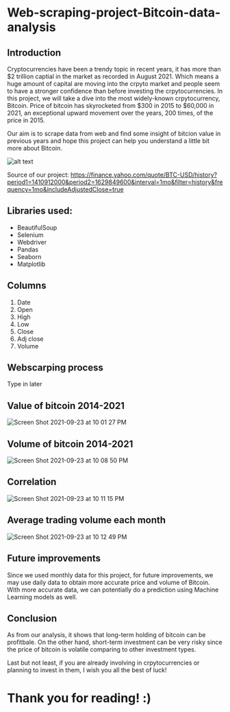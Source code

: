 # Web-scraping-project-Bitcoin-data-analysis

## Introduction
Cryptocurrencies have been a trendy topic in recent years, it has more than $2 trillion captial in the market as recorded in August 2021. Which means a huge amount of capital are moving into the crpyto market and people seem to have a stronger confidence than before investing the crpytocurrencies.
In this project, we will take a dive into the most widely-known crpytocurrency, Bitcoin. Price of bitcoin has skyrocketed from $300 in 2015 to $60,000 in 2021, an exceptional upward movement over the years, 200 times, of the price in 2015.

Our aim is to scrape data from web and find some insight of bitcion value in previous years and hope this project can help you understand a little bit more about Bitcoin.


![alt text](https://cdn.i-scmp.com/sites/default/files/d8/images/canvas/2021/03/17/652592dc-d6f4-4c4b-858c-0f974e812f37_e72b9959.jpg)

Source of our project: <https://finance.yahoo.com/quote/BTC-USD/history?period1=1410912000&period2=1629849600&interval=1mo&filter=history&frequency=1mo&includeAdjustedClose=true>


## Libraries used: 
- BeautifulSoup
- Selenium
- Webdriver
- Pandas
- Seaborn
- Matplotlib


## Columns
1. Date
2. Open
3. High
4. Low
5. Close
6. Adj close
7. Volume

## Webscarping process
Type in later

## Value of bitcoin 2014-2021
![Screen Shot 2021-09-23 at 10 01 27 PM](https://user-images.githubusercontent.com/88356863/134521449-33b5c04b-d13b-4c6d-a284-eb1eba5c93df.png)


## Volume of bitcoin 2014-2021
![Screen Shot 2021-09-23 at 10 08 50 PM](https://user-images.githubusercontent.com/88356863/134522728-43d7b332-974e-4c91-b584-be4e253f1647.png)


## Correlation 
![Screen Shot 2021-09-23 at 10 11 15 PM](https://user-images.githubusercontent.com/88356863/134523122-d7e0420b-23c5-42d5-b4e7-ad89cfcff963.png)


## Average trading volume each month
![Screen Shot 2021-09-23 at 10 12 49 PM](https://user-images.githubusercontent.com/88356863/134523465-5349df3d-5b43-479a-a26b-afe3b6710d5b.png)


## Future improvements
Since we used monthly data for this project, for future improvements, we may use daily data to obtain more accurate price and volume of Bitcoin.
With more accurate data, we can potentially do a prediction using Machine Learning models as well.


## Conclusion
As from our analysis, it shows that long-term holding of bitcoin can be profitbale. On the other hand, short-term investment can be very risky since the price of bitcoin is volatile comparing to other investment types.

Last but not least, if you are already involving in crpytocurrencies or planning to invest in them, I wish you all the best of luck!


# Thank you for reading! :)
